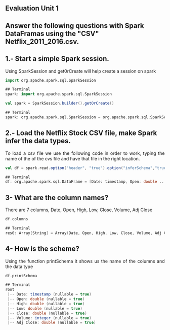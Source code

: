 ## Evaluation Unit 1  
## Answer the following questions with Spark DataFramas using the "CSV" Netflix_2011_2016.csv.

## 1.- Start a simple Spark session.
<div align="Justify">
Using SparkSession and get0rCreate will help create a session on spark
</div>

``` scala 
import org.apache.spark.sql.SparkSession

## Terminal
spark: import org.apache.spark.sql.SparkSession
```



``` scala 
val spark = SparkSession.builder().getOrCreate()

## Terminal
spark: org.apache.spark.sql.SparkSession = org.apache.spark.sql.SparkSession@1013aa94
```


## 2.- Load the Netflix Stock CSV file, make Spark infer the data types.
<div align="Justify">
To load a csv file we use the following code in order to work, typing the name of the of the cvs file and have that file in the right location.
</div>

``` scala
val df = spark.read.option("header", "true").option("inferSchema","true")csv("Netflix_2011_2016.csv")

## Terminal
df: org.apache.spark.sql.DataFrame = [Date: timestamp, Open: double ... 5 more fields] 
```

## 3- What are the column names?
<div align="Justify">
There are 7 columns, Date, Open, High, Low, Close, Volume, Adj Close
</div>

``` scala
df.columns

## Terminal
res0: Array[String] = Array(Date, Open, High, Low, Close, Volume, Adj Close)
``` 


## 4- How is the scheme?
<div align="Justify">
Using the function printSchema it shows us the name of the columns and the data type
</div>

``` scala
df.printSchema

## Terminal
root
 |-- Date: timestamp (nullable = true)
 |-- Open: double (nullable = true)
 |-- High: double (nullable = true)
 |-- Low: double (nullable = true)
 |-- Close: double (nullable = true)
 |-- Volume: integer (nullable = true)
 |-- Adj Close: double (nullable = true)
``` 
